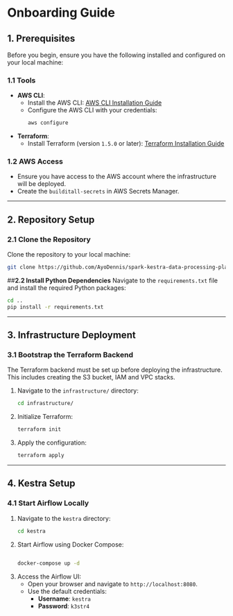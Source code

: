 # **Onboarding Guide**

## **1. Prerequisites**
Before you begin, ensure you have the following installed and configured on your local machine:

### **1.1 Tools**
- **AWS CLI**:
  - Install the AWS CLI: [AWS CLI Installation Guide](https://docs.aws.amazon.com/cli/latest/userguide/install-cliv2.html)
  - Configure the AWS CLI with your credentials:
    ```bash
    aws configure
    ```
- **Terraform**:
  - Install Terraform (version `1.5.0` or later): [Terraform Installation Guide](https://developer.hashicorp.com/terraform/tutorials/aws-get-started/install-cli)

### **1.2 AWS Access**
- Ensure you have access to the AWS account where the infrastructure will be deployed.
- Create the `builditall-secrets` in AWS Secrets Manager.

---

## **2. Repository Setup**

### **2.1 Clone the Repository**
Clone the repository to your local machine:
```bash
git clone https://github.com/AyoDennis/spark-kestra-data-processing-platform/tree/main.git
```

##**2.2 Install Python Dependencies**
Navigate to the `requirements.txt` file and install the required Python packages:
```bash
cd ..
pip install -r requirements.txt
```

---


## **3. Infrastructure Deployment**

### **3.1 Bootstrap the Terraform Backend**
The Terraform backend must be set up before deploying the infrastructure. This includes creating the S3 bucket, IAM and VPC stacks.

1. Navigate to the `infrastructure/` directory:
   ```bash
   cd infrastructure/
   ```
2. Initialize Terraform:
   ```bash
   terraform init
   ```
3. Apply the configuration:
   ```bash
   terraform apply
   ```

 ---

## **4. Kestra Setup**

### **4.1 Start Airflow Locally**
1. Navigate to the `kestra` directory:
   ```bash
   cd kestra
   ```
2. Start Airflow using Docker Compose:
   ```bash
   
   docker-compose up -d
   ```
3. Access the Airflow UI:
   - Open your browser and navigate to `http://localhost:8080`.
   - Use the default credentials:
     - **Username**: `kestra`
     - **Password**: `k3str4`


